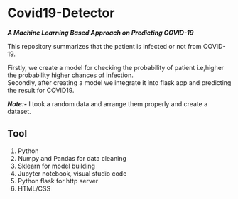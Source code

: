 # Covid19-Detector
***A Machine Learning Based Approach on Predicting COVID-19***

This repository summarizes that the patient is infected or not from COVID-19.

Firstly, we create a model for checking the probability of patient i.e,higher the probability
higher chances of infection.  
Secondly, after creating a model we integrate it into flask app and predicting the result for COVID19.

***Note:-*** I took a random data and arrange them properly and create a dataset.

## Tool
1) Python
2) Numpy and Pandas for data cleaning
3) Sklearn for model building
4) Jupyter notebook, visual studio code
5) Python flask for http server
6) HTML/CSS
